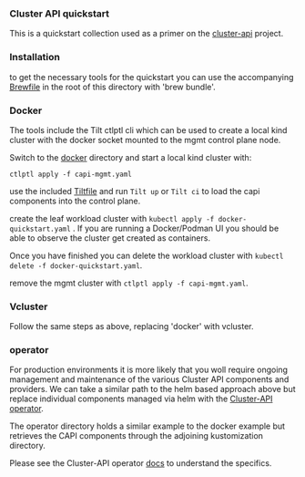 ### Cluster API quickstart

This is a quickstart collection used as a primer on the [cluster-api](https://cluster-api.sigs.k8s.io) project.

### Installation

to get the necessary tools for the quickstart you can use the accompanying [Brewfile](Brewfile) in the root of this directory with 'brew bundle'.

### Docker

The tools include the Tilt ctlptl cli which can be used to create a local kind cluster with the docker socket mounted to the mgmt control plane node.

Switch to the [docker](docker) directory and start a local kind cluster with:

`ctlptl apply -f capi-mgmt.yaml`

use the included [Tiltfile](Tiltfile) and run `Tilt up` or `Tilt ci` to load the capi components into the control plane.

create the leaf workload cluster with `kubectl apply -f docker-quickstart.yaml` . If you are running a Docker/Podman UI you should be able to observe the cluster get created as containers.

Once you have finished you can delete the workload cluster with `kubectl delete -f docker-quickstart.yaml`.

remove the mgmt cluster with `ctlptl apply -f capi-mgmt.yaml`.

### Vcluster

Follow the same steps as above, replacing 'docker' with vcluster.

### operator

For production environments it is more likely that you woll require ongoing management and maintenance of the various Cluster API components and providers. We can take a similar path to the helm based approach above but replace individual components managed via helm with the [Cluster-API operator](https://github.com/kubernetes-sigs/cluster-api-operator).

The operator directory holds a similar example to the docker example but retrieves the CAPI components through the adjoining kustomization directory.

Please see the Cluster-API operator [docs](https://github.com/kubernetes-sigs/cluster-api-operator/blob/main/docs/getting-started.md) to understand the specifics.
